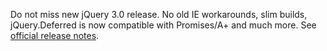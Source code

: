 Do not miss new jQuery 3.0 release. No old IE workarounds, slim builds, jQuery.Deferred is now compatible with Promises/A+ and much more. See [official release notes](https://blog.jquery.com/2016/06/09/jquery-3-0-final-released/).
